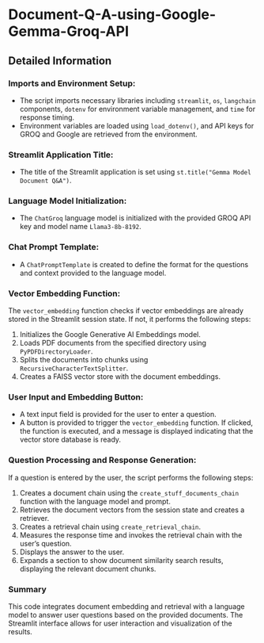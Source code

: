 # Document-Q-A-using-Google-Gemma-Groq-API

## Detailed Information

### Imports and Environment Setup:

- The script imports necessary libraries including `streamlit`, `os`, `langchain` components, `dotenv` for environment variable management, and `time` for response timing.
- Environment variables are loaded using `load_dotenv()`, and API keys for GROQ and Google are retrieved from the environment.

### Streamlit Application Title:

- The title of the Streamlit application is set using `st.title("Gemma Model Document Q&A")`.

### Language Model Initialization:

- The `ChatGroq` language model is initialized with the provided GROQ API key and model name `Llama3-8b-8192`.

### Chat Prompt Template:

- A `ChatPromptTemplate` is created to define the format for the questions and context provided to the language model.

### Vector Embedding Function:

The `vector_embedding` function checks if vector embeddings are already stored in the Streamlit session state. If not, it performs the following steps:

1. Initializes the Google Generative AI Embeddings model.
2. Loads PDF documents from the specified directory using `PyPDFDirectoryLoader`.
3. Splits the documents into chunks using `RecursiveCharacterTextSplitter`.
4. Creates a FAISS vector store with the document embeddings.

### User Input and Embedding Button:

- A text input field is provided for the user to enter a question.
- A button is provided to trigger the `vector_embedding` function. If clicked, the function is executed, and a message is displayed indicating that the vector store database is ready.

### Question Processing and Response Generation:

If a question is entered by the user, the script performs the following steps:

1. Creates a document chain using the `create_stuff_documents_chain` function with the language model and prompt.
2. Retrieves the document vectors from the session state and creates a retriever.
3. Creates a retrieval chain using `create_retrieval_chain`.
4. Measures the response time and invokes the retrieval chain with the user’s question.
5. Displays the answer to the user.
6. Expands a section to show document similarity search results, displaying the relevant document chunks.

### Summary

This code integrates document embedding and retrieval with a language model to answer user questions based on the provided documents. The Streamlit interface allows for user interaction and visualization of the results.
